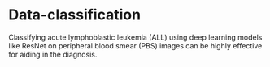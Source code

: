 # Data-classification
Classifying acute lymphoblastic leukemia (ALL) using deep learning models like ResNet on peripheral blood smear (PBS) images can be highly effective for aiding in the diagnosis. 
